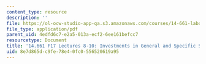 ```yaml
---
content_type: resource
description: ''
file: https://ol-ocw-studio-app-qa.s3.amazonaws.com/courses/14-661-labor-economics-i-fall-2017/8e7d865dc9fe78e40fc0556520619a95_MIT14_661F17_lec8_10.pdf
file_type: application/pdf
parent_uid: 4edfd6c7-e2a5-013a-ecf2-6ee161befcc7
resourcetype: Document
title: '14.661 F17 Lectures 8-10: Investments in General and Specific Skills'
uid: 8e7d865d-c9fe-78e4-0fc0-556520619a95
---
```

